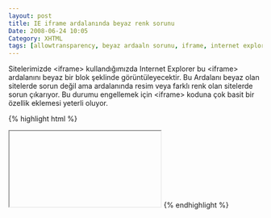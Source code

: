```yaml
---
layout: post
title: IE iframe ardalanında beyaz renk sorunu
Date: 2008-06-24 10:05
Category: XHTML
tags: [allowtransparency, beyaz ardaaln sorunu, iframe, internet explorer, İnternet Tarayıcısı]
---
```


Sitelerimizde <iframe\> kullandığımızda Internet Explorer bu <iframe\>
ardalanını beyaz bir blok şeklinde görüntüleyecektir. Bu Ardalanı beyaz
olan sitelerde sorun değil ama ardalanında resim veya farklı renk olan
sitelerde sorun çıkarıyor. Bu durumu engellemek için <iframe\> koduna
çok basit bir özellik eklemesi yeterli oluyor.


{% highlight html %}
<iframe allowtransparency="true"></iframe>
{% endhighlight %}
	
